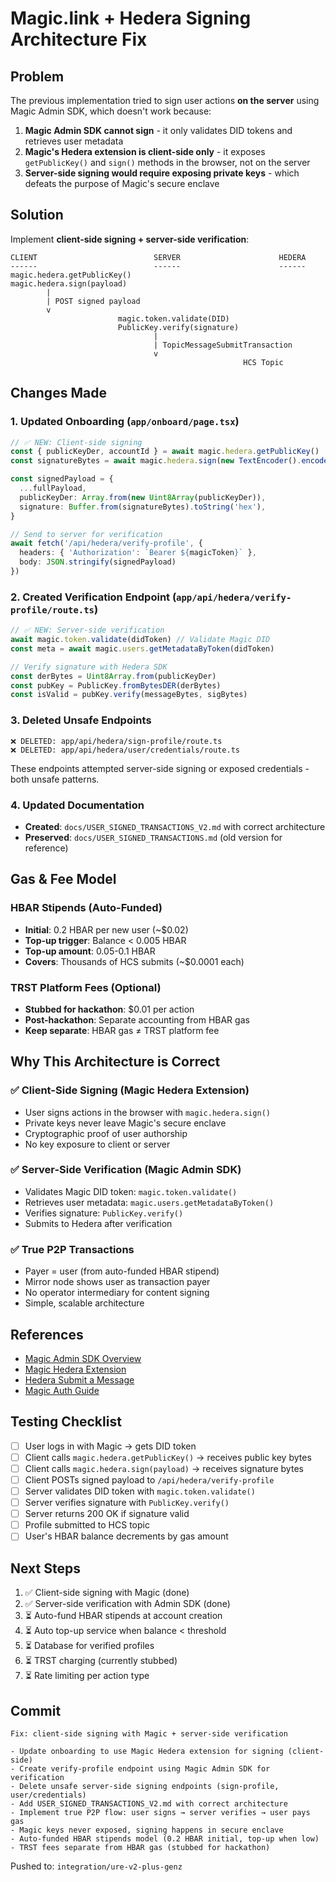 # Magic.link + Hedera Signing Architecture Fix

## Problem

The previous implementation tried to sign user actions **on the server** using Magic Admin SDK, which doesn't work because:

1. **Magic Admin SDK cannot sign** - it only validates DID tokens and retrieves user metadata
2. **Magic's Hedera extension is client-side only** - it exposes `getPublicKey()` and `sign()` methods in the browser, not on the server
3. **Server-side signing would require exposing private keys** - which defeats the purpose of Magic's secure enclave

## Solution

Implement **client-side signing + server-side verification**:

```
CLIENT                          SERVER                      HEDERA
------                          ------                      ------
magic.hedera.getPublicKey()
magic.hedera.sign(payload)
        |
        | POST signed payload
        v
                        magic.token.validate(DID)
                        PublicKey.verify(signature)
                                |
                                | TopicMessageSubmitTransaction
                                v
                                                    HCS Topic
```

## Changes Made

### 1. Updated Onboarding (`app/onboard/page.tsx`)
```typescript
// ✅ NEW: Client-side signing
const { publicKeyDer, accountId } = await magic.hedera.getPublicKey()
const signatureBytes = await magic.hedera.sign(new TextEncoder().encode(canonical))

const signedPayload = {
  ...fullPayload,
  publicKeyDer: Array.from(new Uint8Array(publicKeyDer)),
  signature: Buffer.from(signatureBytes).toString('hex'),
}

// Send to server for verification
await fetch('/api/hedera/verify-profile', {
  headers: { 'Authorization': `Bearer ${magicToken}` },
  body: JSON.stringify(signedPayload)
})
```

### 2. Created Verification Endpoint (`app/api/hedera/verify-profile/route.ts`)
```typescript
// ✅ NEW: Server-side verification
await magic.token.validate(didToken) // Validate Magic DID
const meta = await magic.users.getMetadataByToken(didToken)

// Verify signature with Hedera SDK
const derBytes = Uint8Array.from(publicKeyDer)
const pubKey = PublicKey.fromBytesDER(derBytes)
const isValid = pubKey.verify(messageBytes, sigBytes)
```

### 3. Deleted Unsafe Endpoints
```
❌ DELETED: app/api/hedera/sign-profile/route.ts
❌ DELETED: app/api/hedera/user/credentials/route.ts
```

These endpoints attempted server-side signing or exposed credentials - both unsafe patterns.

### 4. Updated Documentation
- **Created**: `docs/USER_SIGNED_TRANSACTIONS_V2.md` with correct architecture
- **Preserved**: `docs/USER_SIGNED_TRANSACTIONS.md` (old version for reference)

## Gas & Fee Model

### HBAR Stipends (Auto-Funded)
- **Initial**: 0.2 HBAR per new user (~$0.02)
- **Top-up trigger**: Balance < 0.005 HBAR
- **Top-up amount**: 0.05-0.1 HBAR
- **Covers**: Thousands of HCS submits (~$0.0001 each)

### TRST Platform Fees (Optional)
- **Stubbed for hackathon**: $0.01 per action
- **Post-hackathon**: Separate accounting from HBAR gas
- **Keep separate**: HBAR gas ≠ TRST platform fee

## Why This Architecture is Correct

### ✅ Client-Side Signing (Magic Hedera Extension)
- User signs actions in the browser with `magic.hedera.sign()`
- Private keys never leave Magic's secure enclave
- Cryptographic proof of user authorship
- No key exposure to client or server

### ✅ Server-Side Verification (Magic Admin SDK)
- Validates Magic DID token: `magic.token.validate()`
- Retrieves user metadata: `magic.users.getMetadataByToken()`
- Verifies signature: `PublicKey.verify()`
- Submits to Hedera after verification

### ✅ True P2P Transactions
- Payer = user (from auto-funded HBAR stipend)
- Mirror node shows user as transaction payer
- No operator intermediary for content signing
- Simple, scalable architecture

## References

- [Magic Admin SDK Overview](https://docs.magic.link/embedded-wallets/sdk/server-side/overview)
- [Magic Hedera Extension](https://docs.magic.link/embedded-wallets/blockchains/evm/hedera)
- [Hedera Submit a Message](https://docs.hedera.com/hedera/sdks-and-apis/sdks/consensus-service/submit-a-message)
- [Magic Auth Guide](https://magic.link/posts/secure-auth-on-client-and-server-guide)

## Testing Checklist

- [ ] User logs in with Magic → gets DID token
- [ ] Client calls `magic.hedera.getPublicKey()` → receives public key bytes
- [ ] Client calls `magic.hedera.sign(payload)` → receives signature bytes
- [ ] Client POSTs signed payload to `/api/hedera/verify-profile`
- [ ] Server validates DID token with `magic.token.validate()`
- [ ] Server verifies signature with `PublicKey.verify()`
- [ ] Server returns 200 OK if signature valid
- [ ] Profile submitted to HCS topic
- [ ] User's HBAR balance decrements by gas amount

## Next Steps

1. ✅ Client-side signing with Magic (done)
2. ✅ Server-side verification with Admin SDK (done)
3. ⏳ Auto-fund HBAR stipends at account creation
4. ⏳ Auto top-up service when balance < threshold
5. ⏳ Database for verified profiles
6. ⏳ TRST charging (currently stubbed)
7. ⏳ Rate limiting per action type

## Commit

```
Fix: client-side signing with Magic + server-side verification

- Update onboarding to use Magic Hedera extension for signing (client-side)
- Create verify-profile endpoint using Magic Admin SDK for verification
- Delete unsafe server-side signing endpoints (sign-profile, user/credentials)
- Add USER_SIGNED_TRANSACTIONS_V2.md with correct architecture
- Implement true P2P flow: user signs → server verifies → user pays gas
- Magic keys never exposed, signing happens in secure enclave
- Auto-funded HBAR stipends model (0.2 HBAR initial, top-up when low)
- TRST fees separate from HBAR gas (stubbed for hackathon)
```

Pushed to: `integration/ure-v2-plus-genz`
